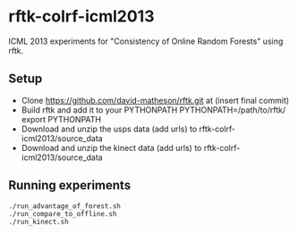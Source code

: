 rftk-colrf-icml2013
===================

ICML 2013 experiments for "Consistency of Online Random Forests" using rftk.

Setup
--------------
- Clone https://github.com/david-matheson/rftk.git at (insert final commit)
- Build rftk and add it to your PYTHONPATH
    PYTHONPATH=/path/to/rftk/
    export PYTHONPATH
- Download and unzip the usps data (add urls) to rftk-colrf-icml2013/source_data
- Download and unzip the kinect data (add urls) to rftk-colrf-icml2013/source_data

Running experiments
--------------
    ./run_advantage_of_forest.sh
    ./run_compare_to_offline.sh
    ./run_kinect.sh
